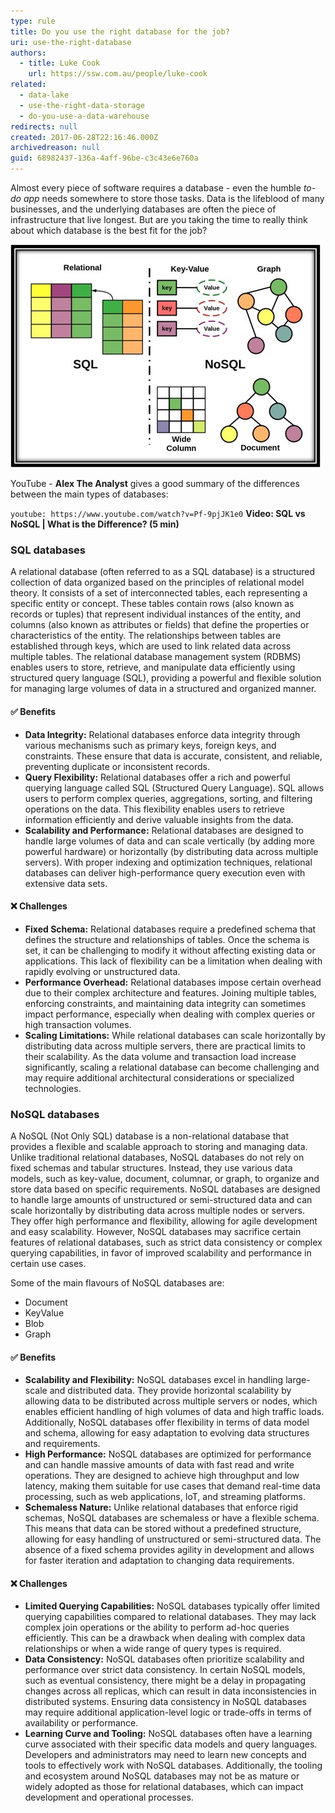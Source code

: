 ```yaml
---
type: rule
title: Do you use the right database for the job?
uri: use-the-right-database
authors:
  - title: Luke Cook
    url: https://ssw.com.au/people/luke-cook
related:
  - data-lake
  - use-the-right-data-storage
  - do-you-use-a-data-warehouse
redirects: null
created: 2017-06-28T22:16:46.000Z
archivedreason: null
guid: 68982437-136a-4aff-96be-c3c43e6e760a
---
```

Almost every piece of software requires a database - even the humble *to-do app* needs somewhere to store those tasks. Data is the lifeblood of many businesses, and the underlying databases are often the piece of infrastructure that live longest. But are you taking the time to really think about which database is the best fit for the job?

<!--endintro-->

![Figure: Which database is the best fit for the job?](/rules/use-the-right-database/right-db.jpg)

YouTube - **Alex The Analyst** gives a good summary of the differences between the main types of databases:

`youtube: https://www.youtube.com/watch?v=Pf-9pjJK1e0`
**Video: SQL vs NoSQL | What is the Difference? (5 min)**

### SQL databases

A relational database (often referred to as a SQL database) is a structured collection of data organized based on the principles of relational model theory. It consists of a set of interconnected tables, each representing a specific entity or concept. These tables contain rows (also known as records or tuples) that represent individual instances of the entity, and columns (also known as attributes or fields) that define the properties or characteristics of the entity. The relationships between tables are established through keys, which are used to link related data across multiple tables. The relational database management system (RDBMS) enables users to store, retrieve, and manipulate data efficiently using structured query language (SQL), providing a powerful and flexible solution for managing large volumes of data in a structured and organized manner.

#### ✅ Benefits

* **Data Integrity:** Relational databases enforce data integrity through various mechanisms such as primary keys, foreign keys, and constraints. These ensure that data is accurate, consistent, and reliable, preventing duplicate or inconsistent records.
* **Query Flexibility:** Relational databases offer a rich and powerful querying language called SQL (Structured Query Language). SQL allows users to perform complex queries, aggregations, sorting, and filtering operations on the data. This flexibility enables users to retrieve information efficiently and derive valuable insights from the data.
* **Scalability and Performance:** Relational databases are designed to handle large volumes of data and can scale vertically (by adding more powerful hardware) or horizontally (by distributing data across multiple servers). With proper indexing and optimization techniques, relational databases can deliver high-performance query execution even with extensive data sets.

#### ❌ Challenges

* **Fixed Schema:** Relational databases require a predefined schema that defines the structure and relationships of tables. Once the schema is set, it can be challenging to modify it without affecting existing data or applications. This lack of flexibility can be a limitation when dealing with rapidly evolving or unstructured data.
* **Performance Overhead:** Relational databases impose certain overhead due to their complex architecture and features. Joining multiple tables, enforcing constraints, and maintaining data integrity can sometimes impact performance, especially when dealing with complex queries or high transaction volumes.
* **Scaling Limitations:** While relational databases can scale horizontally by distributing data across multiple servers, there are practical limits to their scalability. As the data volume and transaction load increase significantly, scaling a relational database can become challenging and may require additional architectural considerations or specialized technologies.

### NoSQL databases

A NoSQL (Not Only SQL) database is a non-relational database that provides a flexible and scalable approach to storing and managing data. Unlike traditional relational databases, NoSQL databases do not rely on fixed schemas and tabular structures. Instead, they use various data models, such as key-value, document, columnar, or graph, to organize and store data based on specific requirements. NoSQL databases are designed to handle large amounts of unstructured or semi-structured data and can scale horizontally by distributing data across multiple nodes or servers. They offer high performance and flexibility, allowing for agile development and easy scalability. However, NoSQL databases may sacrifice certain features of relational databases, such as strict data consistency or complex querying capabilities, in favor of improved scalability and performance in certain use cases.

Some of the main flavours of NoSQL databases are:

* Document
* KeyValue
* Blob
* Graph

#### ✅ Benefits

* **Scalability and Flexibility:** NoSQL databases excel in handling large-scale and distributed data. They provide horizontal scalability by allowing data to be distributed across multiple servers or nodes, which enables efficient handling of high volumes of data and high traffic loads. Additionally, NoSQL databases offer flexibility in terms of data model and schema, allowing for easy adaptation to evolving data structures and requirements.
* **High Performance:** NoSQL databases are optimized for performance and can handle massive amounts of data with fast read and write operations. They are designed to achieve high throughput and low latency, making them suitable for use cases that demand real-time data processing, such as web applications, IoT, and streaming platforms.
* **Schemaless Nature:** Unlike relational databases that enforce rigid schemas, NoSQL databases are schemaless or have a flexible schema. This means that data can be stored without a predefined structure, allowing for easy handling of unstructured or semi-structured data. The absence of a fixed schema provides agility in development and allows for faster iteration and adaptation to changing data requirements.

#### ❌ Challenges

* **Limited Querying Capabilities:** NoSQL databases typically offer limited querying capabilities compared to relational databases. They may lack complex join operations or the ability to perform ad-hoc queries efficiently. This can be a drawback when dealing with complex data relationships or when a wide range of query types is required.
* **Data Consistency:** NoSQL databases often prioritize scalability and performance over strict data consistency. In certain NoSQL models, such as eventual consistency, there might be a delay in propagating changes across all replicas, which can result in data inconsistencies in distributed systems. Ensuring data consistency in NoSQL databases may require additional application-level logic or trade-offs in terms of availability or performance.
* **Learning Curve and Tooling:** NoSQL databases often have a learning curve associated with their specific data models and query languages. Developers and administrators may need to learn new concepts and tools to effectively work with NoSQL databases. Additionally, the tooling and ecosystem around NoSQL databases may not be as mature or widely adopted as those for relational databases, which can impact development and operational processes.

